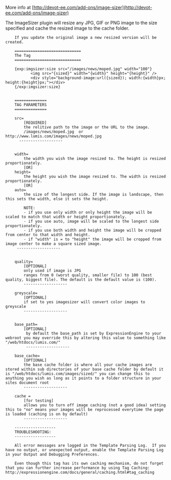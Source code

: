 More info at [http://devot-ee.com/add-ons/image-sizer](http://devot-ee.com/add-ons/image-sizer)

The ImageSizer plugin will resize any JPG, GIF or PNG image to the size specified
        and cache the resized image to the cache folder.
        
        If you update the original image a new resized version will be created. 

		=============================
		The Tag
		=============================

        {exp:imgsizer:size src="/images/news/moped.jpg" width="100"}
               <img src="{sized}" width="{width}" height="{height}" />
               <div style="background-image:url({sized}); width:{width}px; height:{height}px;"></div>
        {/exp:imgsizer:size}


		==============
		TAG PARAMETERS
		==============

        src=
            [REQUIRED]
            the relitive path to the image or the URL to the image.
            /images/news/moped.jpg  or  http://www.lumis.com/images/news/moped.jpg
          -------------------


        width=
        	the width you wish the image resized to. The height is resized proportionately.
        	[OR]
        height=
         	the height you wish the image resized to. The width is resized proportionately.
        	[OR]
        auto=
         	the size of the longest side. If the image is landscape, then this sets the width, else it sets the height.

            NOTE:
            - if you use only width or only height the image will be scaled to match that width or height proportionately. 
            - if you use auto, image will be scaled to the longest side proportionately. 
            - if you use both width and height the image will be cropped from center to that width and height.
            - if "width" is = to "height" the image will be cropped from image center to make a square sized image.
         ------------------- 
            

        quality= 
            [OPTIONAL]
            only used if image is JPG
            ranges from 0 (worst quality, smaller file) to 100 (best quality, biggest file). The default is the default value is (100).
            ------------------- 

        greyscale=
            [OPTIONAL]
            if set to yes imagesizer will convert color images to greyscale
            ------------------- 


        base_path=
            [OPTIONAL]
             by default the base_path is set by ExpressionEngine to your webroot you may override this by altering this value to something like "/web/htdocs/lumis.com/" 
             ------------------- 
        
        base_cache= 
            [OPTIONAL]
            the base cache folder is where all your cache images are stored within sub directories of your base cache folder by default it is "/web/htdocs/lumis.com/images/sized/" you can change this to anything you wish as long as it points to a folder structure in your sites document root 
            ------------------- 
        
        cache = 
            [for testing]
            allows you to turn off image caching (not a good idea) setting this to "no" means your images will be reprocessed everytime the page is loaded (caching is on by default)
			------------------- 
		
		------------------
		TROUBLESHOOTING:
		------------------
		
		All error messages are logged in the Template Parsing Log.  If you have no output, or unexpected output, enable the Template Parsing Log in your Output and Debugging Preferences.
		
		Even though this tag has its own caching mechanism, do not forget that you can further increase performance by using Tag Caching: http://expressionengine.com/docs/general/caching.html#tag_caching